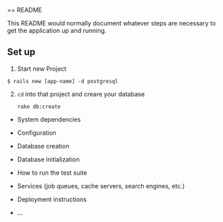 == README

This README would normally document whatever steps are necessary to get the
application up and running.

## Set up

1. Start new Project

```
$ rails new [app-name] -d postgresql
```

2. `cd` into that project and creare your database

	```
	rake db:create
	```

* System dependencies

* Configuration

* Database creation

* Database initialization

* How to run the test suite

* Services (job queues, cache servers, search engines, etc.)

* Deployment instructions

* ...

